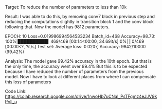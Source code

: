 Target: To reduce the number of parameters to less than 10k

Result: I was able to do this, by removing conv7 block in previous step and reducing the computations slightly in 
transition block 1 and the conv block following that. Now the model has 9812 parameters.

EPOCH: 10
Loss=0.019986994564533234 Batch_id=468 Accuracy=98.73: 100%|██████████| 469/469 [00:14<00:00, 34.69it/s]
  0%|          | 0/469 [00:00<?, ?it/s]
Test set: Average loss: 0.0207, Accuracy: 9942/10000 (99.42%)

Analysis: The model gave 99.42% accuracy in the 10th epoch. But that is the only time, the accuracy went over 99.4% 
But this is to be expected because I have reduced the number of parameters from the previous model. 
Now I have to look at different places from where I can compensate this loss of parameters

Code Link: https://colab.research.google.com/drive/1nwoHb7uCNaI_PsTFgmz4eJJV9kPvlI_u

